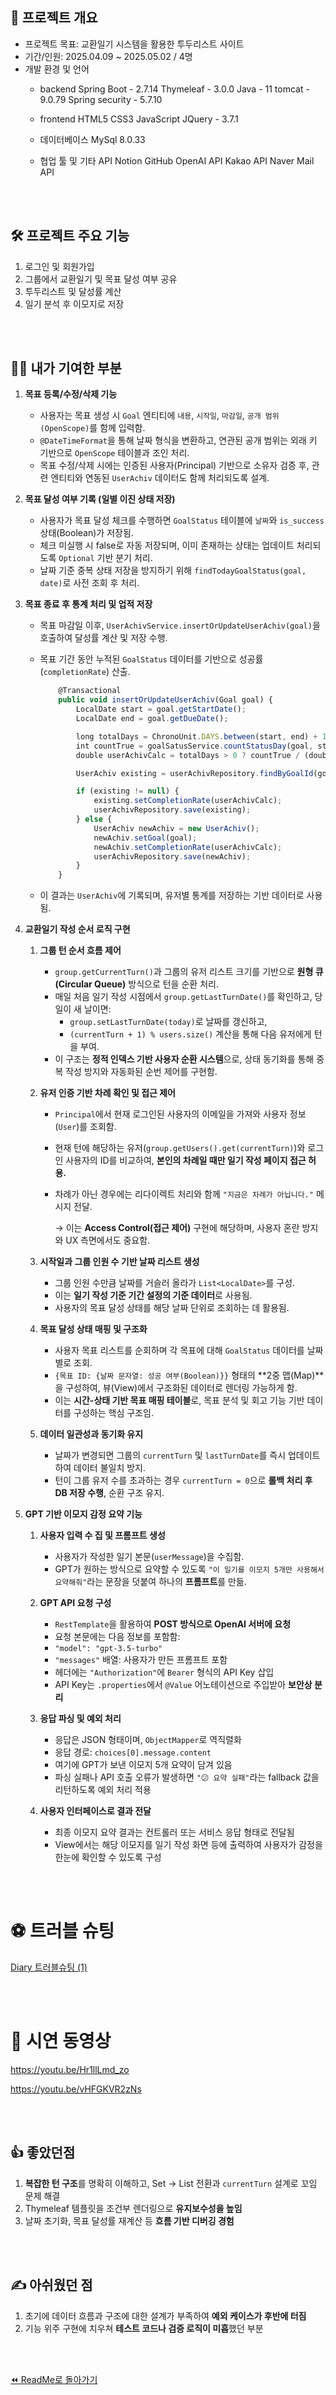 ## 📜 프로젝트 개요

- 프로젝트 목표: 교환일기 시스템을 활용한 투두리스트 사이트
- 기간/인원: 2025.04.09 ~ 2025.05.02 / 4명
- 개발 환경 및 언어
    - backend
        Spring Boot - 2.7.14
        Thymeleaf - 3.0.0
        Java - 11
        tomcat - 9.0.79
        Spring security - 5.7.10
        
    - frontend
        HTML5
        CSS3
        JavaScript
        JQuery - 3.7.1
        
    - 데이터베이스
        MySql 8.0.33
        
    - 협업 툴 및 기타 API
        Notion
        GitHub
        OpenAI API
        Kakao API
        Naver Mail API

<br /> <br />

## 🛠️ 프로젝트 주요 기능

1. 로그인 및 회원가입
2. 그룹에서 교환일기 및 목표 달성 여부 공유
3. 투두리스트 및 달성률 계산
4. 일기 분석 후 이모지로 저장

<br /><br />

## 👩‍💻 내가 기여한 부분

1. **목표 등록/수정/삭제 기능**
    - 사용자는 목표 생성 시 `Goal` 엔티티에 `내용`, `시작일`, `마감일`, `공개 범위(OpenScope)`를 함께 입력함.
    - `@DateTimeFormat`을 통해 날짜 형식을 변환하고, 연관된 공개 범위는 외래 키 기반으로 `OpenScope` 테이블과 조인 처리.
    - 목표 수정/삭제 시에는 인증된 사용자(Principal) 기반으로 소유자 검증 후, 관련 엔티티와 연동된 `UserAchiv` 데이터도 함께 처리되도록 설계.
    
2. **목표 달성 여부 기록 (일별 이진 상태 저장)**
    - 사용자가 목표 달성 체크를 수행하면 `GoalStatus` 테이블에 `날짜`와 `is_success` 상태(Boolean)가 저장됨.
    - 체크 미실행 시 false로 자동 저장되며, 이미 존재하는 상태는 업데이트 처리되도록 `Optional` 기반 분기 처리.
    - 날짜 기준 중복 상태 저장을 방지하기 위해 `findTodayGoalStatus(goal, date)`로 사전 조회 후 처리.
    
3. **목표 종료 후 통계 처리 및 업적 저장**
    - 목표 마감일 이후, `UserAchivService.insertOrUpdateUserAchiv(goal)`을 호출하여 달성률 계산 및 저장 수행.
    - 목표 기간 동안 누적된 `GoalStatus` 데이터를 기반으로 성공률(`completionRate`) 산출.
        
        ```jsx
        	@Transactional
        	public void insertOrUpdateUserAchiv(Goal goal) {
        		LocalDate start = goal.getStartDate();
        		LocalDate end = goal.getDueDate();
        
        		long totalDays = ChronoUnit.DAYS.between(start, end) + 1;
        		int countTrue = goalSatusService.countStatusDay(goal, start, end);
        		double userAchivCalc = totalDays > 0 ? countTrue / (double) totalDays : 0;
        
        		UserAchiv existing = userAchivRepository.findByGoalId(goal.getId());
        
        		if (existing != null) {
        			existing.setCompletionRate(userAchivCalc);
        			userAchivRepository.save(existing);
        		} else {
        			UserAchiv newAchiv = new UserAchiv();
        			newAchiv.setGoal(goal);
        			newAchiv.setCompletionRate(userAchivCalc);
        			userAchivRepository.save(newAchiv);
        		}
        	}
        ```
        
    - 이 결과는 `UserAchiv`에 기록되며, 유저별 통계를 저장하는 기반 데이터로 사용됨.
    
4. **교환일기 작성 순서 로직 구현**
    1. **그룹 턴 순서 흐름 제어**
        - `group.getCurrentTurn()`과 그룹의 유저 리스트 크기를 기반으로 **원형 큐(Circular Queue)** 방식으로 턴을 순환 처리.
        - 매일 처음 일기 작성 시점에서 `group.getLastTurnDate()`를 확인하고, 당일이 새 날이면:
            - `group.setLastTurnDate(today)`로 날짜를 갱신하고,
            - `(currentTurn + 1) % users.size()` 계산을 통해 다음 유저에게 턴을 부여.
        - 이 구조는 **정적 인덱스 기반 사용자 순환 시스템**으로, 상태 동기화를 통해 중복 작성 방지와 자동화된 순번 제어를 구현함.
    2. **유저 인증 기반 차례 확인 및 접근 제어**
        - `Principal`에서 현재 로그인된 사용자의 이메일을 가져와 사용자 정보(`User`)를 조회함.
        - 현재 턴에 해당하는 유저(`group.getUsers().get(currentTurn)`)와 로그인 사용자의 ID를 비교하여, **본인의 차례일 때만 일기 작성 페이지 접근 허용.**
        - 차례가 아닌 경우에는 리다이렉트 처리와 함께 `"지금은 차례가 아닙니다."` 메시지 전달.
            
            → 이는 **Access Control(접근 제어)** 구현에 해당하며, 사용자 혼란 방지와 UX 측면에서도 중요함.
            
    3. **시작일과 그룹 인원 수 기반 날짜 리스트 생성**
        - 그룹 인원 수만큼 날짜를 거슬러 올라가 `List<LocalDate>`를 구성.
        - 이는 **일기 작성 기준 기간 설정의 기준 데이터**로 사용됨.
        - 사용자의 목표 달성 상태를 해당 날짜 단위로 조회하는 데 활용됨.
    4. **목표 달성 상태 매핑 및 구조화**
        - 사용자 목표 리스트를 순회하며 각 목표에 대해 `GoalStatus` 데이터를 날짜별로 조회.
        - `{목표 ID: {날짜 문자열: 성공 여부(Boolean)}}` 형태의 **2중 맵(Map)**을 구성하여, 뷰(View)에서 구조화된 데이터로 렌더링 가능하게 함.
        - 이는 **시간-상태 기반 목표 매핑 테이블**로, 목표 분석 및 회고 기능 기반 데이터를 구성하는 핵심 구조임.
    5. **데이터 일관성과 동기화 유지**
        - 날짜가 변경되면 그룹의 `currentTurn` 및 `lastTurnDate`를 즉시 업데이트하여 데이터 불일치 방지.
        - 턴이 그룹 유저 수를 초과하는 경우 `currentTurn = 0`으로 **롤백 처리 후 DB 저장 수행**, 순환 구조 유지.

5. **GPT 기반 이모지 감정 요약 기능**
    
    1. **사용자 입력 수 집 및 프롬프트 생성**
        - 사용자가 작성한 일기 본문(`userMessage`)을 수집함.
        - GPT가 원하는 방식으로 요약할 수 있도록 `"이 일기를 이모지 5개만 사용해서 요약해줘"`라는 문장을 덧붙여 하나의 **프롬프트**를 만듦.

    2. **GPT API 요청 구성**
        - `RestTemplate`을 활용하여 **POST 방식으로 OpenAI 서버에 요청**
        - 요청 본문에는 다음 정보를 포함함:
        - `"model": "gpt-3.5-turbo"`
        - `"messages"` 배열: 사용자가 만든 프롬프트 포함
        - 헤더에는 `"Authorization"`에 `Bearer` 형식의 API Key 삽입
        - API Key는 `.properties`에서 `@Value` 어노테이션으로 주입받아 **보안상 분리**

    3. **응답 파싱 및 예외 처리**
        - 응답은 JSON 형태이며, `ObjectMapper`로 역직렬화
        - 응답 경로: `choices[0].message.content`
        - 여기에 GPT가 보낸 이모지 5개 요약이 담겨 있음
        - 파싱 실패나 API 호출 오류가 발생하면 `"😕 요약 실패"`라는 fallback 값을 리턴하도록 예외 처리 적용

    4.  **사용자 인터페이스로 결과 전달**
        - 최종 이모지 요약 결과는 컨트롤러 또는 서비스 응답 형태로 전달됨
        - View에서는 해당 이모지를 일기 작성 화면 등에 출력하여 사용자가 감정을 한눈에 확인할 수 있도록 구성

<br /><br />

# ⚽ 트러블 슈팅

[Diary 트러블슈팅 (1)](https://www.notion.so/2416ee8f3de9803c9b5bc5964a8ca507?pvs=21)


<br /><br />

# 🎥 시연 동영상

https://youtu.be/Hr1llLmd_zo

 

https://youtu.be/vHFGKVR2zNs

<br /><br />

## 👍 좋았던점

1. **복잡한 턴 구조**를 명확히 이해하고, Set → List 전환과 `currentTurn` 설계로 꼬임 문제 해결
2. Thymeleaf 템플릿을 조건부 렌더링으로 **유지보수성을 높임**
3. 날짜 초기화, 목표 달성률 재계산 등 **흐름 기반 디버깅 경험**

<br /><br />

## ✍️ 아쉬웠던 점

1. 초기에 데이터 흐름과 구조에 대한 설계가 부족하여 **예외 케이스가 후반에 터짐**
2. 기능 위주 구현에 치우쳐 **테스트 코드나 검증 로직이 미흡**했던 부분

<br />
<br />

[⏪ ReadMe로 돌아가기](https://github.com/syeon279/portfolio/blob/main/README.md)
